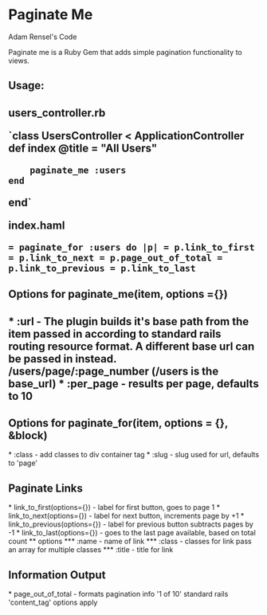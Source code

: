 <h1>Paginate Me</h1>

<bold>Adam Rensel's Code</bold>

<p>Paginate me is a Ruby Gem that adds simple pagination functionality to views.</p>



<h2>Usage:<h2>
<p>users_controller.rb</p>

`class UsersController < ApplicationController
	def index
		@title = "All Users"

		paginate_me :users
	end
end`

<p>index.haml</p>

`= paginate_for :users do |p|
	= p.link_to_first
	= p.link_to_next
	= p.page_out_of_total
	= p.link_to_previous
	= p.link_to_last`

<h2>Options for paginate_me(item, options ={})<h2>
* :url - The plugin builds it's base path from the item passed in according to standard rails routing resource format. A different base url can be passed in instead. /users/page/:page_number (/users is the base_url)
* :per_page - results per page, defaults to 10

<h2>Options for paginate_for(item, options = {}, &block)</h2>
* :class - add classes to div container tag
* :slug - slug used for url, defaults to 'page'

<h2>Paginate Links</h2>
* link_to_first(options={}) - label for first button, goes to page 1 
* link_to_next(options={}) - label for next button, increments page by +1
* link_to_previous(options={}) - label for previous button subtracts pages by -1
* link_to_last(options={}) - goes to the last page available, based on total count
** options
*** :name - name of link
*** :class - classes for link pass an array for multiple classes
*** :title - title for link

<h2>Information Output</h2>
* page_out_of_total - formats pagination info '1 of 10' standard rails 'content_tag' options apply

